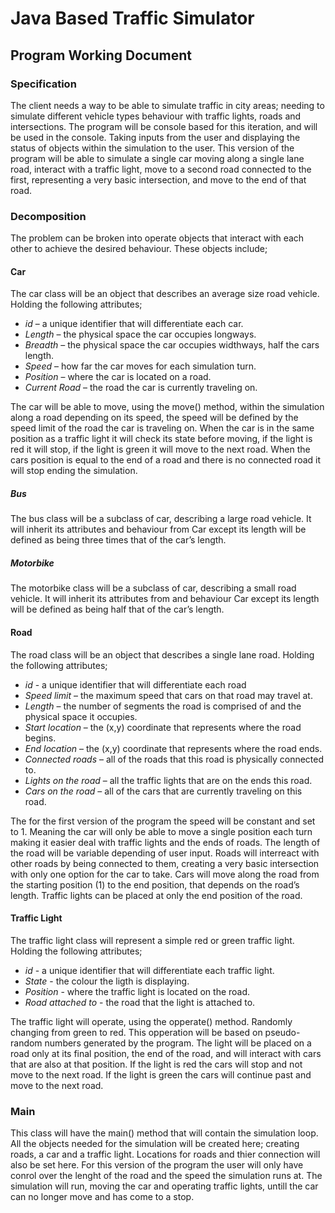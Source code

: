 # Java Based Traffic Simulator
## Program Working Document

### Specification
The client needs a way to be able to simulate traffic in city areas; needing to simulate different vehicle types 
behaviour with traffic lights, roads and intersections. The program will be console based for this iteration, and will 
be used in the console. Taking inputs from the user and displaying the status of objects within the simulation to the 
user. This version of the program will be able to simulate a single car moving along a single lane road, interact with 
a traffic light, move to a second road connected to the first, representing a very basic intersection, and move to the 
end of that road.


### Decomposition
The problem can be broken into operate objects that interact with each other to achieve the desired behaviour. 
These objects include;
#### Car
The car class will be an object that describes an average size road vehicle. Holding the following attributes; 
- *id* – a unique identifier that will differentiate each car.
- *Length* – the physical space the car occupies longways.
- *Breadth* – the physical space the car occupies widthways, half the cars length.
- *Speed* – how far the car moves for each simulation turn.
- *Position* – where the car is located on a road.
-	*Current Road* – the road the car is currently traveling on.

The car will be able to move, using the move() method, within the simulation along a road depending on its speed, the speed will be defined by the speed limit of the road the car is traveling on. When the car is in the same position as a traffic light it will check its state before moving, if the light is red it will stop, if the light is green it will move to the next road. When the cars position is equal to the end of a road and there is no connected road it will stop ending the simulation.

##### Bus
The bus class will be a subclass of car, describing a large road vehicle. It will inherit its attributes and behaviour from                 Car except its length will be defined as being three times that of the car’s length. 

##### Motorbike
The motorbike class will be a subclass of car, describing a small road vehicle. It will inherit its attributes from and behaviour Car except its length will be defined as being half that of the car’s length.

#### Road
The road class will be an object that describes a single lane road. Holding the following attributes;
- *id* - a unique identifier that will differentiate each road
- *Speed limit* – the maximum speed that cars on that road may travel at.
-	*Length* – the number of segments the road is comprised of and the physical space it occupies.
-	*Start location* – the (x,y) coordinate that represents where the road begins.
-	*End location* – the (x,y) coordinate that represents where the road ends.
-	*Connected roads* – all of the roads that this road is physically connected to.
-	*Lights on the road* – all the traffic lights that are on the ends this road.
-	*Cars on the road* – all of the cars that are currently traveling on this road.

The for the first version of the program the speed will be constant and set to 1. Meaning the car will only be able to move a single position each turn making it easier deal with traffic lights and the ends of roads. The length of the road will be variable depending of user input. Roads will interreact with other roads by being connected to them, creating a very basic intersection with only one option for the car to take. Cars will move along the road from the starting position (1) to the end position, that depends on the road’s length. Traffic lights can be placed at only the end position of the road.

#### Traffic Light
The traffic light class will represent a simple red or green traffic light. Holding the following attributes;
- *id* - a unique identifier that will differentiate each traffic light.
- *State* - the colour the ligth is displaying.
- *Position* - where the traffic light is located on the road.
- *Road attached to* - the road that the light is attached to.

The traffic light will operate, using the opperate() method. Randomly changing from green to red. This opperation will be based on pseudo-random numbers generated by the program. The light will be placed on a road only at its final position, the end of the road, and will interact with cars that are also at that position. If the light is red the cars will stop and not move to the next road. If the light is green the cars will continue past and move to the next road.

### Main
This class will have the main() method that will contain the simulation loop.
All the objects needed for the simulation will be created here; creating roads, a car and a traffic light. Locations for roads and thier connection will also be set here. For this version of the program the user will only have conrol over the lenght of the road and the speed the simulation runs at. The simulation will run, moving the car and operating traffic lights, untill the car can no longer move and has come to a stop.
